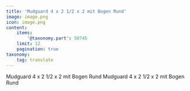 ```yaml
---
title: 'Mudguard 4 x 2 1/2 x 2 mit Bogen Rund'
image: image.png
icon: image.png
content:
    items:
        '@taxonomy.part': 50745
    limit: 12
    pagination: true
taxonomy:
    tag: translate
---
```


Mudguard 4 x 2 1/2 x 2 mit Bogen Rund
Mudguard 4 x 2 1/2 x 2 mit Bogen Rund
